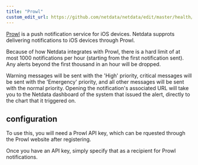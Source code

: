 ```yaml
---
title: "Prowl"
custom_edit_url: https://github.com/netdata/netdata/edit/master/health/notifications/prowl/README.md
---
```




[Prowl](https://www.prowlapp.com/) is a push notification service for iOS devices.  Netdata
supprots delivering notifications to iOS devices through Prowl.

Because of how Netdata integrates with Prowl, there is a hard limit of
at most 1000 notifications per hour (starting from the first notification
sent).  Any alerts beyond the first thousand in an hour will be dropped.

Warning messages will be sent with the 'High' priority, critical messages
will be sent with the 'Emergency' priority, and all other messages will
be sent with the normal priority.  Opening the notification's associated
URL will take you to the Netdata dashboard of the system that issued
the alert, directly to the chart that it triggered on.

## configuration

To use this, you will need a Prowl API key, which can be rquested through
the Prowl website after registering.

Once you have an API key, simply specify that as a recipient for Prowl
notifications.


